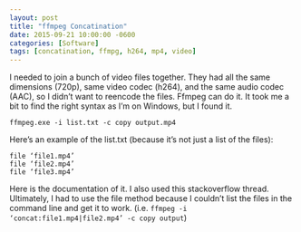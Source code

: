 ```yaml
---
layout: post
title: "ffmpeg Concatination"
date: 2015-09-21 10:00:00 -0600
categories: [Software]
tags: [concatination, ffmpg, h264, mp4, video]
---
```


I needed to join a bunch of video files together. They had all the same dimensions (720p), same video codec (h264), and the same audio codec (AAC), so I didn’t want to reencode the files. Ffmpeg can do it. It took me a bit to find the right syntax as I’m on Windows, but I found it.

`ffmpeg.exe -i list.txt -c copy output.mp4`

Here’s an example of the list.txt (because it’s not just a list of the files):

```
file ‘file1.mp4’
file ‘file2.mp4’
file ‘file3.mp4’
```

Here is the documentation of it. I also used this stackoverflow thread. Ultimately, I had to use the file method because I couldn’t list the files in the command line and get it to work. (i.e. `ffmpeg -i ‘concat:file1.mp4|file2.mp4’ -c copy output`)
